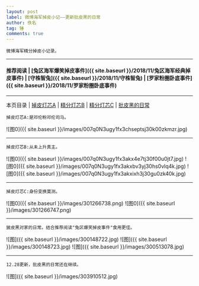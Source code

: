 ```yaml
---
layout: post
label: 微博海军掉皮小记——更新批皮黑的日常
author: 佚名
tag: 锤
comments: true
---
```


    微博海军精分掉皮小记录。

---
#### 推荐阅读 | [兔区海军爆笑掉皮事件]({{ site.baseurl }}/2018/11/兔区海军经典掉皮事件) | [守株智兔]({{ site.baseurl }}/2018/11/守株智兔) | [罗家粉圈卧底事件]({{ site.baseurl }}/2018/11/罗家粉圈卧底事件)
---

本页目录 \| [掉皮灯芯A](#dxjja) \| [精分灯芯B](#dxjjb) \| [精分灯芯C](#dxjjc) \| [批皮黑的日常](#dxjjd)

<a class="anchor" name="dxjja"></a>

    掉皮灯芯A:是邓伦粉邓伦司马。

![图0]({{ site.baseurl }}/images/007q0N3ugy1fx3chseptsj30k00zkmzr.jpg)

---

<a class="anchor" name="dxjjb"></a>

    掉皮灯芯B:从未上升真主。


![图0]({{ site.baseurl }}/images/007q0N3ugy1fx3akx4e7tj30f00u0jt7.jpg)
![图0]({{ site.baseurl }}/images/007q0N3ugy1fx3akxbv3yj30hs0vlq4k.jpg)
![图0]({{ site.baseurl }}/images/007q0N3ugy1fx3akxixh3j30gu0zk40k.jpg)

---

<a class="anchor" name="dxjjc"></a>

    掉皮灯芯C:身份变换莫测。

![图0]({{ site.baseurl }}/images/301266738.png)
![图0]({{ site.baseurl }}/images/301266747.png)

---

<a class="anchor" name="dxjjd"></a>

    披皮黑对家的日常。结合推荐阅读"兔区爆笑掉皮事件"食用更佳。
    

![图]({{ site.baseurl }}/images/300148722.jpg)
![图]({{ site.baseurl }}/images/300148723.jpg)
![图]({{ site.baseurl }}/images/300513078.jpg)

---

    12.28更新，批皮黑的日常还在继续。

![图]({{ site.baseurl }}/images/303910512.jpg)

